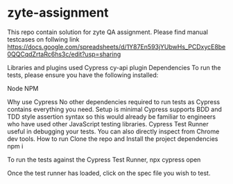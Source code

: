 # zyte-assignment
This repo contain solution for zyte QA assignment.
Please find manual testcases on follwing link
https://docs.google.com/spreadsheets/d/1Y87En593jYUbwHs_PCDxycE8be0QQCqdZrtaRc6hs3c/edit?usp=sharing

Libraries and plugins used
Cypress
cy-api plugin
Dependencies
To run the tests, please ensure you have the following installed:

Node
NPM

Why use Cypress
No other dependencies required to run tests as Cypress contains everything you need.
Setup is minimal
Cypress supports BDD and TDD style assertion syntax so this would already be familiar to engineers who have used other JavaScript testing libraries.
Cypress Test Runner useful in debugging your tests. You can also directly inspect from Chrome dev tools.
How to run
Clone the repo and Install the project dependencies npm i

To run the tests against the Cypress Test Runner, npx cypress open

Once the test runner has loaded, click on the spec file you wish to test.
